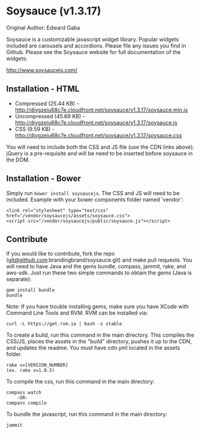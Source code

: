 # Soysauce (v1.3.17)
Original Author: Edward Gaba

Soysauce is a customizable javascript widget library. Popular widgets included are carousels and accordions. Please file any issues you find in Github. Please see the Soysauce website for full documentation of the widgets:

http://www.soysaucejs.com/

## Installation - HTML
* Compressed (25.44 KB) - http://divgzeiu68c7e.cloudfront.net/soysauce/v1.3.17/soysauce.min.js
* Uncompressed (45.69 KB) - http://divgzeiu68c7e.cloudfront.net/soysauce/v1.3.17/soysauce.js
* CSS (9.59 KB) - http://divgzeiu68c7e.cloudfront.net/soysauce/v1.3.17/soysauce.css

You will need to include both the CSS and JS file (use the CDN links above). jQuery is a pre-requisite and will be need to be inserted before soysauce in the DOM.

## Installation - Bower

Simply run `bower install soysaucejs`. The CSS and JS will need to be included. Example with your bower components folder named 'vendor':

```
<link rel="stylesheet" type="text/css" href="/vendor/soysaucejs/assets/soysauce.css">
<script src="/vendor/soysaucejs/public/soysauce.js"></script>
```

## Contribute
If you would like to contribute, fork the repo (git@github.com:brandingbrand/soysauce.git) and make pull requests. You will need to have Java and the gems bundle, compass, jammit, rake, and aws-sdk. Just run these two simple commands to obtain the gems (Java is separate):

	gem install bundle
	bundle

Note: If you have trouble installing gems, make sure you have XCode with Command Line Tools and RVM. RVM can be installed via:

	curl -L https://get.rvm.io | bash -s stable

To create a build, run this command in the main directory. This compiles the CSS/JS, places the assets in the "build" directory, pushes it up to the CDN, and updates the readme. You must have cdn.yml located in the assets folder.

	rake v=[VERSION_NUMBER]
	(ex. rake v=1.0.5)

To compile the css, run this command in the main directory:

	compass watch
		-OR-
	compass compile

To bundle the javascript, run this command in the main directory:

	jammit
